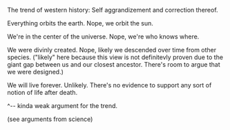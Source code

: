 The trend of western history: Self aggrandizement and correction thereof.

Everything orbits the earth.
Nope, we orbit the sun.

We're in the center of the universe.
Nope, we're who knows where.

We were divinly created.
Nope, likely we descended over time from other species.
("likely" here because this view is not definitevly proven due to the giant gap between us and our closest ancestor. There's room to argue that we were designed.)

We will live forever.
Unlikely. There's no evidence to support any sort of notion of life after death.

^-- kinda weak argument for the trend.

(see arguments from science)